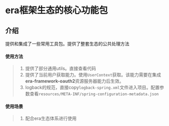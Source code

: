# era框架生态的核心功能包

## 介绍

提供和集成了一些常用工具包。提供了整套生态的公共处理方法


#### 使用方法
> 1. 提供了部分通用utils。直接查看代码
> 2. 提供了当前用户获取能力。使用`UserContext`获取。该能力需要在集成**era-framework-oauth2**资源服务器能力后生效。
> 3. logback的规范，直接copy`logback-spring.xml`文件进入项目。配置参数查看`resources/META-INF/spring-configuration-metadata.json`

#### 使用场景
> 1. 配合era生态体系进行使用
